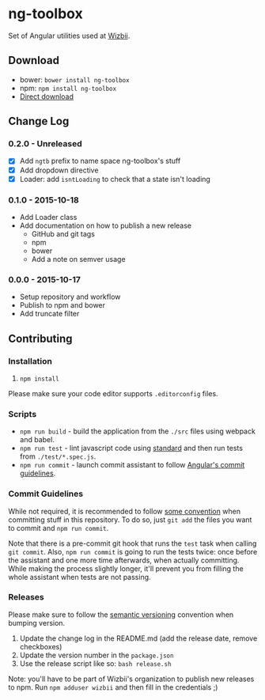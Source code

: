# ng-toolbox

Set of Angular utilities used at [Wizbii](https://www.wizbii.com/).

## Download

* bower: `bower install ng-toolbox`
* npm: `npm install ng-toolbox`
* [Direct download](https://github.com/wizbii/ng-toolbox/releases)

## Change Log

### 0.2.0 - Unreleased

* [x] Add `ngtb` prefix to name space ng-toolbox's stuff
* [x] Add dropdown directive
* [x] Loader: add `isntLoading` to check that a state isn't loading

### 0.1.0 - 2015-10-18

* Add Loader class
* Add documentation on how to publish a new release
  * GitHub and git tags
  * npm
  * bower
  * Add a note on semver usage

### 0.0.0 - 2015-10-17

* Setup repository and workflow
* Publish to npm and bower
* Add truncate filter

## Contributing

### Installation

1. `npm install`

Please make sure your code editor supports `.editorconfig` files.

### Scripts

* `npm run build` - build the application from the `./src` files using webpack and babel.
* `npm run test` - lint javascript code using [standard](http://standardjs.com/) and then run tests from `./test/*.spec.js`.
* `npm run commit` - launch commit assistant to follow [Angular's commit guidelines]((https://github.com/angular/angular.js/blob/master/CONTRIBUTING.md#-git-commit-guidelines)).

### Commit Guidelines

While not required, it is recommended to follow [some convention](https://github.com/angular/angular.js/blob/master/CONTRIBUTING.md#-git-commit-guidelines) when committing stuff in this repository.
To do so, just `git add` the files you want to commit and `npm run commit`.

Note that there is a pre-commit git hook that runs the `test` task when calling `git commit`.
Also, `npm run commit` is going to run the tests twice: once before the assistant and one more time afterwards, when actually committing.
While making the process slightly longer, it'll prevent you from filling the whole assistant when tests are not passing.

### Releases

Please make sure to follow the [semantic versioning](http://semver.org/) convention when bumping version.

1. Update the change log in the README.md (add the release date, remove checkboxes)
2. Update the version number in the `package.json`
3. Use the release script like so: `bash release.sh`

Note: you'll have to be part of Wizbii's organization to publish new releases to npm.
Run `npm adduser wizbii` and then fill in the credentials ;)
